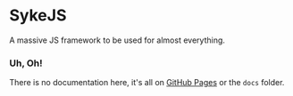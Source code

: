 # SykeJS
A massive JS framework to be used for almost everything.

### Uh, Oh!
There is no documentation here, it's all on [GitHub Pages](https://sykeben.github.io/sykejs) or the `docs` folder.

